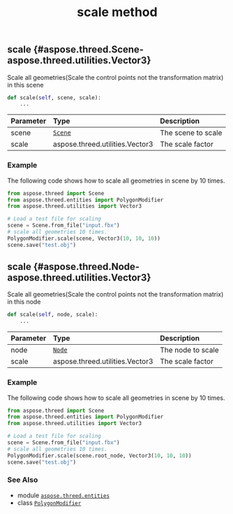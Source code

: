 ﻿---
title: scale method
second_title: Aspose.3D for Python via .NET API References
description: 
type: docs
weight: 70
url: /aspose.threed.entities/polygonmodifier/scale/
is_root: false
---

## scale {#aspose.threed.Scene-aspose.threed.utilities.Vector3}

Scale all geometries(Scale the control points not the transformation matrix) in this scene



```python
def scale(self, scene, scale):
    ...
```


| Parameter | Type | Description |
| :- | :- | :- |
| scene | [`Scene`](/3d/python-net/aspose.threed/scene) | The scene to scale |
| scale | aspose.threed.utilities.Vector3 | The scale factor |

### Example 


The following code shows how to scale all geometries in scene by 10 times.
		
```python
from aspose.threed import Scene
from aspose.threed.entities import PolygonModifier
from aspose.threed.utilities import Vector3

# Load a test file for scaling
scene = Scene.from_file("input.fbx")
# scale all geometries 10 times.
PolygonModifier.scale(scene, Vector3(10, 10, 10))
scene.save("test.obj")

```


## scale {#aspose.threed.Node-aspose.threed.utilities.Vector3}

Scale all geometries(Scale the control points not the transformation matrix) in this node



```python
def scale(self, node, scale):
    ...
```


| Parameter | Type | Description |
| :- | :- | :- |
| node | [`Node`](/3d/python-net/aspose.threed/node) | The node to scale |
| scale | aspose.threed.utilities.Vector3 | The scale factor |

### Example 


The following code shows how to scale all geometries in scene by 10 times.
		 
```python
from aspose.threed import Scene
from aspose.threed.entities import PolygonModifier
from aspose.threed.utilities import Vector3

# Load a test file for scaling
scene = Scene.from_file("input.fbx")
# scale all geometries 10 times.
PolygonModifier.scale(scene.root_node, Vector3(10, 10, 10))
scene.save("test.obj")

```



### See Also
* module [`aspose.threed.entities`](../../)
* class [`PolygonModifier`](/3d/python-net/aspose.threed.entities/polygonmodifier)
